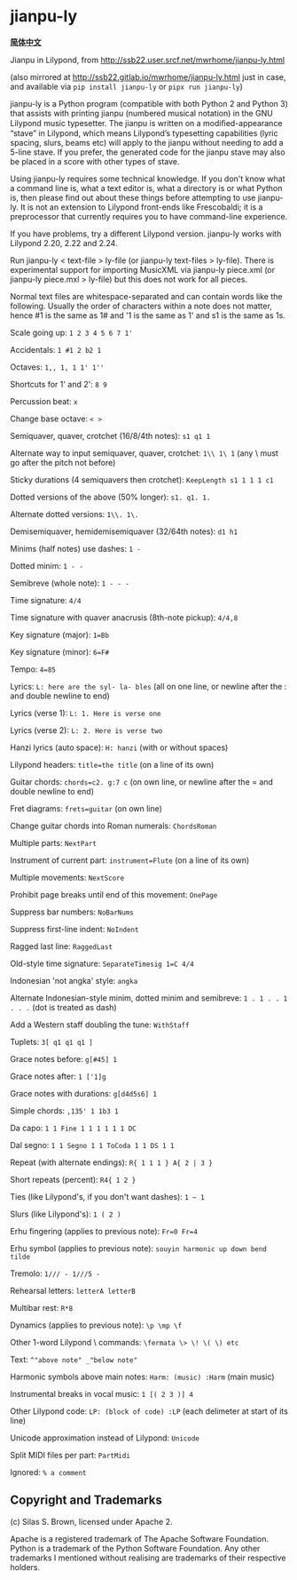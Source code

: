 # jianpu-ly
[**简体中文**](README_zh-Hans.md)

Jianpu in Lilypond, from http://ssb22.user.srcf.net/mwrhome/jianpu-ly.html

(also mirrored at http://ssb22.gitlab.io/mwrhome/jianpu-ly.html just in case, and available via `pip install jianpu-ly` or `pipx run jianpu-ly`)

jianpu-ly is a Python program (compatible with both Python 2 and Python 3) that assists with printing jianpu (numbered musical notation) in the GNU Lilypond music typesetter. The jianpu is written on a modiﬁed-appearance “stave” in Lilypond, which means Lilypond’s typesetting capabilities (lyric spacing, slurs, beams etc) will apply to the jianpu without needing to add a 5-line stave. If you prefer, the generated code for the jianpu stave may also be placed in a score with other types of stave.

Using jianpu-ly requires some technical knowledge.  If you don't know what a command line is, what a text editor is, what a directory is or what Python is, then please find out about these things before attempting to use jianpu-ly.  It is not an extension to Lilypond front-ends like Frescobaldi; it is a preprocessor that currently requires you to have command-line experience.

If you have problems, try a different Lilypond version.
jianpu-ly works with Lilypond 2.20, 2.22 and 2.24.

Run jianpu-ly < text-file > ly-file (or jianpu-ly text-files > ly-file).  There is experimental support for importing MusicXML via jianpu-ly piece.xml (or jianpu-ly piece.mxl > ly-file) but this does not work for all pieces.

Normal text files are whitespace-separated and can contain words like the following.  Usually the order of characters within a note does not matter, hence #1 is the same as 1# and '1 is the same as 1' and s1 is the same as 1s.

Scale going up: `1 2 3 4 5 6 7 1'`

Accidentals: `1 #1 2 b2 1`

Octaves: `1,, 1, 1 1' 1''`

Shortcuts for 1' and 2': `8 9`

Percussion beat: `x`

Change base octave: `< >`

Semiquaver, quaver, crotchet (16/8/4th notes): `s1 q1 1`

Alternate way to input semiquaver, quaver, crotchet: `1\\ 1\ 1` (any \ must go after the pitch not before)

Sticky durations (4 semiquavers then crotchet): `KeepLength s1 1 1 1 c1`

Dotted versions of the above (50% longer): `s1. q1. 1.`

Alternate dotted versions: `1\\. 1\.`

Demisemiquaver, hemidemisemiquaver (32/64th notes): `d1 h1`

Minims (half notes) use dashes: `1 -`

Dotted minim: `1 - -`

Semibreve (whole note): `1 - - -`

Time signature: `4/4`

Time signature with quaver anacrusis (8th-note pickup): `4/4,8`

Key signature (major): `1=Bb`

Key signature (minor): `6=F#`

Tempo: `4=85`

Lyrics: `L: here are the syl- la- bles` (all on one line, or newline after the : and double newline to end)

Lyrics (verse 1): `L: 1. Here is verse one`

Lyrics (verse 2): `L: 2. Here is verse two`

Hanzi lyrics (auto space): `H: hanzi` (with or without spaces)

Lilypond headers: `title=the title` (on a line of its own)

Guitar chords: `chords=c2. g:7 c` (on own line, or newline after the = and double newline to end)

Fret diagrams: `frets=guitar` (on own line)

Change guitar chords into Roman numerals: `ChordsRoman`

Multiple parts: `NextPart`

Instrument of current part: `instrument=Flute` (on a line of its own)

Multiple movements: `NextScore`

Prohibit page breaks until end of this movement: `OnePage`

Suppress bar numbers: `NoBarNums`

Suppress first-line indent: `NoIndent`

Ragged last line: `RaggedLast`

Old-style time signature: `SeparateTimesig 1=C 4/4`

Indonesian 'not angka' style: `angka`

Alternate Indonesian-style minim, dotted minim and semibreve: `1 . 1 . . 1 . . .` (dot is treated as dash)

Add a Western staff doubling the tune: `WithStaff`

Tuplets: `3[ q1 q1 q1 ]`

Grace notes before: `g[#45] 1`

Grace notes after: `1 ['1]g`

Grace notes with durations: `g[d4d5s6] 1`

Simple chords: `,135' 1 1b3 1`

Da capo: `1 1 Fine 1 1 1 1 1 1 DC`

Dal segno: `1 1 Segno 1 1 ToCoda 1 1 DS 1 1`

Repeat (with alternate endings): `R{ 1 1 1 } A{ 2 | 3 }`

Short repeats (percent): `R4{ 1 2 }`

Ties (like Lilypond's, if you don't want dashes): `1 ~ 1`

Slurs (like Lilypond's): `1 ( 2 )`

Erhu fingering (applies to previous note): `Fr=0 Fr=4`

Erhu symbol (applies to previous note): `souyin harmonic up down bend tilde`

Tremolo: `1/// - 1///5 -`

Rehearsal letters: `letterA letterB`

Multibar rest: `R*8`

Dynamics (applies to previous note): `\p \mp \f`

Other 1-word Lilypond \ commands: `\fermata \> \! \( \) etc`

Text: `^"above note" _"below note"`

Harmonic symbols above main notes: `Harm: (music) :Harm` (main music)

Instrumental breaks in vocal music: `1 [( 2 3 )] 4`

Other Lilypond code: `LP: (block of code) :LP` (each delimeter at start of its line)

Unicode approximation instead of Lilypond: `Unicode`

Split MIDI files per part: `PartMidi`

Ignored: `% a comment`


Copyright and Trademarks
------------------------

(c) Silas S. Brown, licensed under Apache 2.

Apache is a registered trademark of The Apache Software Foundation.
Python is a trademark of the Python Software Foundation.
Any other trademarks I mentioned without realising are trademarks of their respective holders.
